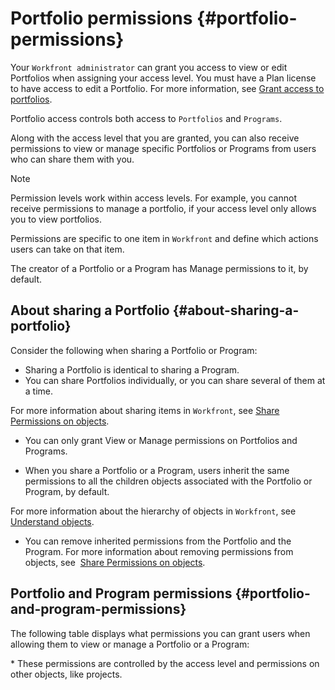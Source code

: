 



# Portfolio permissions {#portfolio-permissions}

Your `Workfront administrator` can grant you access to view or edit Portfolios when assigning your access level. You must have a Plan license to have access to edit a Portfolio. For more information, see [Grant access to portfolios](grant-access-portfolios.md).


Portfolio access controls both access to  `Portfolios` and `Programs`.


Along with the access level that you are granted, you can also receive permissions to view or manage specific Portfolios or Programs from users who can share them with you.&nbsp;


>[!NOTE]
>
>Permission levels work within access levels. For example, you cannot receive permissions to manage a portfolio, if your access level only allows you to view portfolios.


Permissions are specific to one item in `Workfront` and define which actions users can take on that item.  



The creator of a Portfolio or a Program has Manage permissions to it, by default.


## About sharing a Portfolio {#about-sharing-a-portfolio}

Consider the following when sharing a Portfolio or Program:



* Sharing a Portfolio is identical to sharing a Program.  
*  You can share Portfolios individually, or you can share several of them at a time.


  For more information about sharing items in `Workfront`, see [Share Permissions on objects](sharing-permissions-on-objects.md).

*  You can only grant View or Manage permissions on Portfolios and Programs.  

*  When you share a Portfolio or a Program, users inherit the same permissions to all the children objects associated with the Portfolio or Program, by default.  



  For more information about the hierarchy of objects in `Workfront`, see [Understand objects](understand-objects.md).  


* You can remove inherited permissions from the Portfolio and the Program. For more information about removing permissions from objects, see&nbsp; [Share Permissions on objects](sharing-permissions-on-objects.md).




## Portfolio and Program permissions {#portfolio-and-program-permissions}

The following table displays what permissions you can grant users when allowing them to view or manage a Portfolio or a Program:&nbsp;

&#42; These permissions are controlled by the access level and permissions on other objects, like projects.&nbsp;
